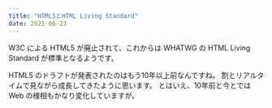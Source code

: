 ```yaml
---
title: "HTML5とHTML Living Standard"
date: 2021-06-23
---
```


W3C による HTML5 が廃止されて、これからは WHATWG の HTML Living Standard
が標準となるようです。

HTML5 のドラフトが発表されたのはもう10年以上前なんですね。
割とリアルタイムで見ながら成長してきたように思います。
とはいえ、10年前と今とでは Web の様相もかなり変化していますが。

